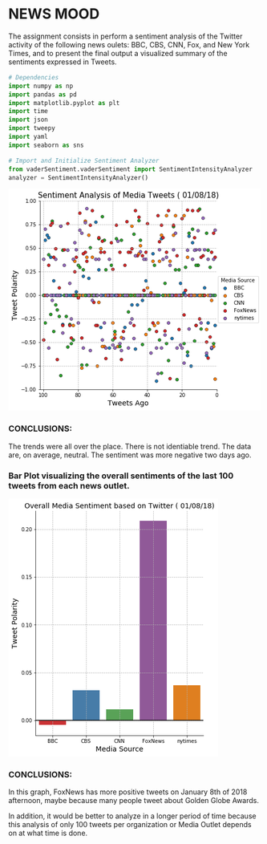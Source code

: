 
# NEWS MOOD

The assignment consists in perform a sentiment analysis of the Twitter activity of the following news oulets: BBC, CBS, CNN, Fox, and New York Times, and to present the final output a visualized summary of the sentiments expressed in Tweets.



```python
# Dependencies
import numpy as np
import pandas as pd
import matplotlib.pyplot as plt
import time
import json
import tweepy
import yaml
import seaborn as sns

```


```python
# Import and Initialize Sentiment Analyzer
from vaderSentiment.vaderSentiment import SentimentIntensityAnalyzer
analyzer = SentimentIntensityAnalyzer()
```




![png](HW_News-Mood_files/HW_News-Mood_10_0.png)


### CONCLUSIONS: 

The trends were all over the place. There is not identiable trend. The data are, on average, neutral.
The sentiment was more negative two days ago. 

### Bar Plot visualizing the overall sentiments of the last 100 tweets from each news outlet.





![png](HW_News-Mood_files/HW_News-Mood_13_0.png)


### CONCLUSIONS: 

In this graph, FoxNews has more positive tweets on January 8th of 2018 afternoon, maybe because many
people tweet about Golden Globe Awards. 

In addition, it would be better to analyze in a longer period of time because this analysis of only 100 tweets per organization or Media Outlet depends on at what time is done.
